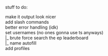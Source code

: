 stuff to do:

make it output look nicer <br />
add slash commands <br />
better error handling (idk) <br />
set usernames (no ones gonna use ts anyways) <br />
  |_ brute force search the ep leaderboard <br />
  |_ name autofill <br />
add profiles <br />
